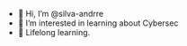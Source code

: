 - 👋 Hi, I’m @silva-andrre
- 👀 I’m interested in learning about Cybersec
- 🌱 Lifelong learning.



<!---
silva-andrre/silva-andrre is a ✨ special ✨ repository because its `README.md` (this file) appears on your GitHub profile.
You can click the Preview link to take a look at your changes.
--->
